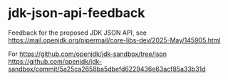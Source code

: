 # jdk-json-api-feedback
Feedback for the proposed JDK JSON API, see https://mail.openjdk.org/pipermail/core-libs-dev/2025-May/145905.html

For https://github.com/openjdk/jdk-sandbox/tree/json https://github.com/openjdk/jdk-sandbox/commit/5a25ca2658ba5dbefd6229436e63acf85a33b31d
